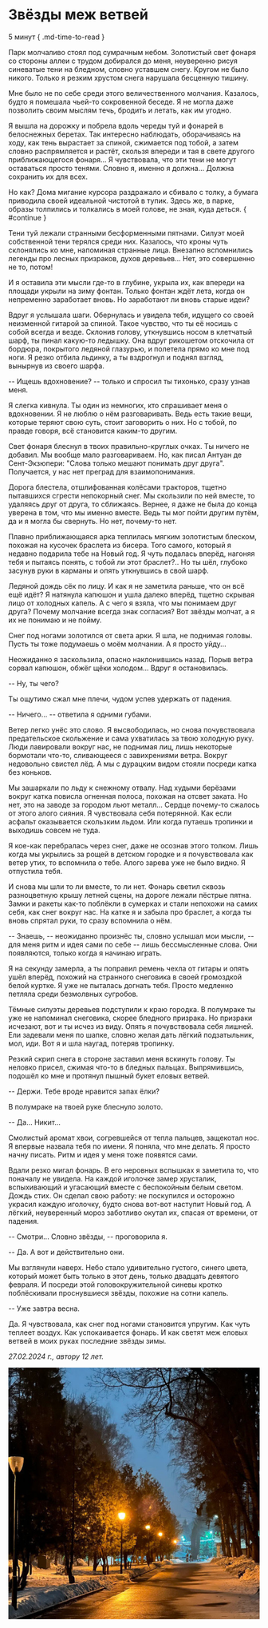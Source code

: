 # Звёзды меж ветвей

5 минут
{ .md-time-to-read }

Парк молчаливо стоял под сумрачным небом. Золотистый свет фонаря со стороны аллеи с трудом добирался до меня, неуверенно рисуя синеватые тени на бледном, словно уставшем снегу. Кругом не было никого. Только я резким хрустом снега нарушала бесценную тишину.

Мне было не по себе среди этого величественного молчания. Казалось, будто я помешала чьей-то сокровенной беседе. Я не могла даже позволить своим мыслям течь, бродить и летать, как им угодно.

Я вышла на дорожку и побрела вдоль череды туй и фонарей в белоснежных беретах. Так интересно наблюдать, оборачиваясь на ходу, как тень вырастает за спиной, сжимается под тобой, а затем словно распрямляется и растёт, скользя впереди и тая в свете другого приближающегося фонаря... Я чувствовала, что эти тени не могут оставаться просто тенями. Словно я, именно я должна... Должна сохранить их для всех.

Но как? Дома мигание курсора раздражало и сбивало с толку, а бумага приводила своей идеальной чистотой в тупик. Здесь же, в парке, образы толпились и толкались в моей голове, не зная, куда деться.
{ #continue }

Тени туй лежали странными бесформенными пятнами. Силуэт моей собственной тени терялся среди них. Казалось, что кроны чуть склонялись ко мне, напоминая странные лица. Внезапно вспомнились легенды про лесных призраков, духов деревьев... Нет, это совершенно не то, потом!

И я оставила эти мысли где-то в глубине, укрыла их, как впереди на площади укрыли на зиму фонтан. Только фонтан ждёт лета, когда он непременно заработает вновь. Но заработают ли вновь старые идеи?

Вдруг я услышала шаги. Обернулась и увидела тебя, идущего со своей неизменной гитарой за спиной. Такое чувство, что ты её носишь с собой всегда и везде. Склонив голову, уткнувшись носом в клетчатый шарф, ты пинал какую-то ледышку. Она вдруг рикошетом отскочила от бордюра, покрытого ледяной глазурью, и полетела прямо ко мне под ноги. Я резко отбила льдинку, а ты вздрогнул и поднял взгляд, вынырнув из своего шарфа.

-- Ищешь вдохновение? -- только и спросил ты тихонько, сразу узнав меня.

Я слегка кивнула. Ты один из немногих, кто спрашивает меня о вдохновении. Я не люблю о нём разговаривать. Ведь есть такие вещи, которые теряют свою суть, стоит заговорить о них. Но с тобой, по правде говоря, всё становится каким-то другим.

Свет фонаря блеснул в твоих правильно-круглых очках. Ты ничего не добавил. Мы вообще мало разговариваем. Но, как писал Антуан де Сент-Экзюпери: "Слова только мешают понимать друг друга". Получается, у нас нет преград для взаимопонимания.

Дорога блестела, отшлифованная колёсами тракторов, тщетно пытавшихся сгрести непокорный снег. Мы скользили по ней вместе, то удаляясь друг от друга, то сближаясь. Вернее, я даже не была до конца уверена в том, что мы именно вместе. Ведь ты мог пойти другим путём, да и я могла бы свернуть. Но нет, почему-то нет.

Плавно приближающаяся арка теплилась мягким золотистым блеском, похожая на кусочек браслета из бисера. Того самого, который я недавно подарила тебе на Новый год. Я чуть подалась вперёд, нагоняя тебя и пытаясь понять, с тобой ли этот браслет?.. Но ты шёл, глубоко засунув руки в карманы и опять уткнувшись в свой шарф.

Ледяной дождь сёк по лицу. И как я не заметила раньше, что он всё ещё идёт? Я натянула капюшон и ушла далеко вперёд, тщетно скрывая лицо от холодных капель. А с чего я взяла, что мы понимаем друг друга? Почему молчание всегда знак согласия? Вот звёзды молчат, а я их не понимаю и не пойму.

Снег под ногами золотился от света арки. Я шла, не поднимая головы. Пусть ты тоже подумаешь о моём молчании. А я просто уйду...

Неожиданно я заскользила, опасно наклонившись назад. Порыв ветра сорвал капюшон, обжёг щёки холодом... Вдруг я остановилась.

-- Ну, ты чего?

Ты ощутимо сжал мне плечи, чудом успев удержать от падения.

-- Ничего... -- ответила я одними губами.

Ветер легко унёс это слово. Я высвободилась, но снова почувствовала предательское скольжение и сама ухватилась за твою холодную руку. Люди лавировали вокруг нас, не поднимая лиц, лишь некоторые бормотали что-то, сливающееся с завихрениями ветра. Вокруг недовольно свистел лёд. А мы с дурацким видом стояли посреди катка без коньков.

Мы зашаркали по льду к снежному отвалу. Над худыми берёзами вокруг катка повисла огненная полоса, похожая на отсвет заката. Но нет, это на заводе за городом льют металл... Сердце почему-то сжалось от этого алого сияния. Я чувствовала себя потерянной. Как если асфальт оказывается скользким льдом. Или когда путаешь тропинки и выходишь совсем не туда.

Я кое-как перебралась через снег, даже не осознав этого толком. Лишь когда мы укрылись за рощей в детском городке и я почувствовала как ветер утих, то вспомнила о тебе. Алого зарева уже не было видно. Я отпустила тебя.

И снова мы шли то ли вместе, то ли нет. Фонарь светил сквозь разноцветную крышу летней сцены, на дороге лежали пёстрые пятна. Замки и ракеты как-то поблёкли в сумерках и стали непохожи на самих себя, как снег вокруг нас. На катке я и забыла про браслет, а когда ты вновь спрятал руки, то сразу вспомнила о нём.
<!--
И о нём... Но уже не о браслете. Почему я опять возрождаю в памяти то, что хотела забыть? Неужели я никогда не смогу спокойно проходить через этот городок, как все? -->


-- Знаешь, -- неожиданно произнёс ты, словно услышал мои мысли, -- для меня ритм и идея сами по себе -- лишь бессмысленные слова. Они появляются, только когда я начинаю играть.

Я на секунду замерла, а ты поправил ремень чехла от гитары и опять ушёл вперёд, похожий на странного снеговика в своей громоздкой белой куртке. Я уже не пыталась догнать тебя. Просто медленно петляла среди безмолвных сугробов.

Тёмные силуэты деревьев подступили к краю городка. В полумраке ты уже не напоминал снеговика, скорее бледного призрака. Но призраки исчезают, вот и ты исчез из виду. Опять я почувствовала себя лишней. Ели задевали меня по шапке, словно желая дать лёгкий подзатыльник, мол, иди. Вот я и шла наугад, потеряв тропинку.

Резкий скрип снега в стороне заставил меня вскинуть голову. Ты неловко присел, сжимая что-то в бледных пальцах. Выпрямившись, подошёл ко мне и протянул пышный букет еловых ветвей.

-- Держи. Тебе вроде нравится запах ёлки?

В полумраке на твоей руке блеснуло золото.

-- Да... Никит...

Смолистый аромат хвои, согревшейся от тепла пальцев, защекотал нос. Я впервые назвала тебя по имени. Я поняла, что мне делать. Я просто начну писать. Ритм и идея у меня тоже появятся сами.

Вдали резко мигал фонарь. В его неровных вспышках я заметила то, что поначалу не увидела. На каждой иголочке замер хрусталик, вспыхивающий и угасающий вместе с беспокойным белым светом. Дождь стих. Он сделал свою работу: не поскупился и осторожно украсил каждую иголочку, будто снова вот-вот наступит Новый год. А лёгкий, неуверенный мороз заботливо окутал их, спасая от времени, от падения.

-- Смотри... Словно звёзды, -- проговорила я.

-- Да. А вот и действительно они.

Мы взглянули наверх. Небо стало удивительно густого, синего цвета, который может быть только в этот день, только двадцать девятого февраля. И посреди этой головокружительной синевы кротко поблёскивали проснувшиеся звёзды, похожие на сотни капель.

-- Уже завтра весна.

Да. Я чувствовала, как снег под ногами становится упругим. Как чуть теплеет воздух. Как успокаивается фонарь. И как светят меж еловых ветвей в моих руках последние звёзды зимы.

*27.02.2024 г., автору 12 лет.*

![Аллея](../images/alley.jpg)

